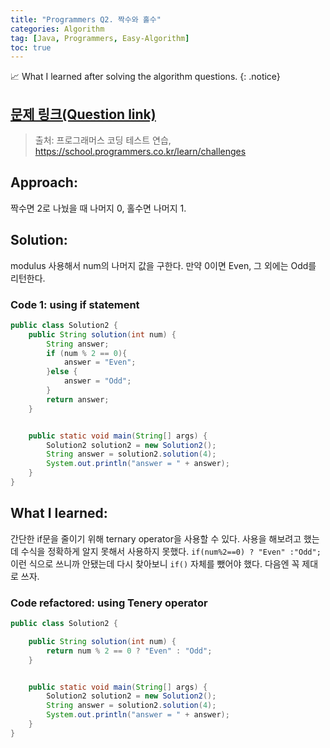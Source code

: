```yaml
---
title: "Programmers Q2. 짝수와 홀수"
categories: Algorithm
tag: [Java, Programmers, Easy-Algorithm]
toc: true
---
```


📈 What I learned after solving the algorithm questions.
{: .notice}

## [문제 링크(Question link)](https://school.programmers.co.kr/learn/courses/30/lessons/12937)
> 출처: 프로그래머스 코딩 테스트 연습, https://school.programmers.co.kr/learn/challenges

## Approach:
짝수면 2로 나눴을 때 나머지 0, 홀수면 나머지 1.

## Solution:
modulus 사용해서 num의 나머지 값을 구한다. 만약 0이면 Even, 그 외에는 Odd를 리턴한다.

### Code 1: using if statement
```java
public class Solution2 {
    public String solution(int num) {
        String answer;
        if (num % 2 == 0){
            answer = "Even";
        }else {
            answer = "Odd";
        }
        return answer;
    }


    public static void main(String[] args) {
        Solution2 solution2 = new Solution2();
        String answer = solution2.solution(4);
        System.out.println("answer = " + answer);
    }
}
```

## What I learned:
간단한 if문을 줄이기 위해 ternary operator을 사용할 수 있다. 사용을 해보려고 했는데 수식을 정확하게 알지 못해서 사용하지 못했다. ```if(num%2==0) ? "Even" :"Odd";``` 이런 식으로 쓰니까 안됐는데 다시 찾아보니 ```if()``` 자체를 뺐어야 했다. 다음엔 꼭 제대로 쓰자.

### Code refactored: using Tenery operator
```java
public class Solution2 {

    public String solution(int num) {
        return num % 2 == 0 ? "Even" : "Odd";
    }


    public static void main(String[] args) {
        Solution2 solution2 = new Solution2();
        String answer = solution2.solution(4);
        System.out.println("answer = " + answer);
    }
}
```


